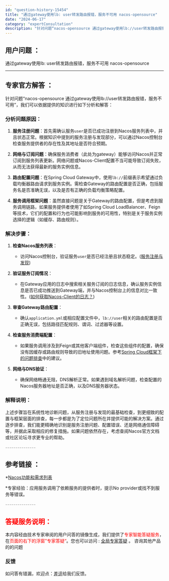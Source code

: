 ```yaml
---
id: "question-history-15454"
title: "通过gateway使用lb: user转发路由报错，服务不可用 nacos-opensource"
date: "2024-06-17"
category: "expertConsultation"
description: "针对问题“nacos-opensource 通过gateway使用lb://user转发路由报错，服务不可用”，我们可以依据提供的知识进行如下分析和解答：### 分析问题原因：1. **服务注册问题**：首先需确认服务`user`是否已成功注册到Nacos服务列表中，并且状态正常。根据知识中提到的服"
---
```


## 用户问题 ： 
 通过gateway使用lb: user转发路由报错，服务不可用 nacos-opensource 

---------------
## 专家官方解答 ：

针对问题“nacos-opensource 通过gateway使用lb://user转发路由报错，服务不可用”，我们可以依据提供的知识进行如下分析和解答：

### 分析问题原因：

1. **服务注册问题**：首先需确认服务`user`是否已成功注册到Nacos服务列表中，并且状态正常。根据知识中提到的服务注册与发现部分，可以通过Nacos控制台检查服务提供者的存在性及其地址是否符合预期。

2. **网络与订阅问题**：确保服务消费者（此处为gateway）能够访问Nacos并正常订阅到服务列表更新。网络问题或Nacos-Client配置不当可能导致订阅失败，从而无法获得最新的服务实例信息。

3. **路由配置问题**：在Spring Cloud Gateway中，使用`lb://`前缀表示希望通过负载均衡器路由请求到服务实例。需检查Gateway的路由配置是否正确，包括服务名是否准确无误，以及是否有正确的负载均衡策略配置。

4. **服务调用框架问题**：虽然直接问题是关于Gateway的路由配置，但是考虑到服务调用链路，如果服务提供者使用了如Spring Cloud LoadBalancer、Feign等技术，它们的配置和行为也可能影响到服务的可用性，特别是关于服务实例选择的逻辑（如缓存、路由规则）。

### 解决步骤：

1. **检查Nacos服务列表**：
   - 访问Nacos控制台，验证服务`user`是否已经注册且状态稳定。([服务注册与发现](https://github.com/alibaba/nacos/tree/develop/naming))

2. **验证服务订阅情况**：
   - 在Gateway应用的日志中搜索相关服务订阅的日志信息，确认服务实例信息是否已成功推送到Gateway端，并与Nacos控制台上的信息对比一致性。([如何获取Nacos-Client的日志？](https://aliyuque.antfin.com/ozb6sn/nacos-opensource/ci3i97p07s73tewg))

3. **审查Gateway路由配置**：
   - 确认`application.yml`或相应配置文件中，`lb://user`相关的路由配置是否正确无误，包括路径匹配规则、谓词、过滤器等设置。

4. **检查服务消费端配置**：
   - 如果服务调用涉及到Feign或其他客户端组件，检查这些组件的配置，确保没有因缓存或路由规则导致的旧地址使用问题。参考[Spring Cloud框架下的问题排查](https://aliyuque.antfin.com/ozb6sn/nacos-opensource/toyvi01c9rwg41ly)中的建议。

5. **网络与DNS验证**：
   - 确保网络畅通无阻，DNS解析正常。如果遇到域名解析问题，检查配置的Nacos服务器地址是否正确，以及DNS服务器状态。

### 解释说明：

上述步骤旨在系统性地诊断问题，从服务注册与发现的最基础检查，到更细致的配置与框架层面的排查，每一步都是为了定位问题所在并提供可能的解决方案。通过逐步排查，我们能更精确地识别是服务注册问题、配置错误、还是网络通信障碍等，并据此采取相应的修复措施。如果问题依然存在，考虑查阅Nacos官方文档或社区论坛寻求更专业的帮助。


<font color="#949494">---------------</font> 


## 参考链接 ：

*[Nacos功能和需求列表](https://nacos.io/docs/latest/archive/feature-list)
 
 *专家经验：应用服务调用了依赖服务的提供者时，提示No provider或找不到服务等错误。 


 <font color="#949494">---------------</font> 
 


## <font color="#FF0000">答疑服务说明：</font> 

本内容经由技术专家审阅的用户问答的镜像生成，我们提供了<font color="#FF0000">专家智能答疑服务</font>，在<font color="#FF0000">页面的右下的浮窗”专家答疑“</font>。您也可以访问 : [全局专家答疑](https://opensource.alibaba.com/chatBot) 。 咨询其他产品的的问题

### 反馈
如问答有错漏，欢迎点：[差评](https://ai.nacos.io/user/feedbackByEnhancerGradePOJOID?enhancerGradePOJOId=15524)给我们反馈。
